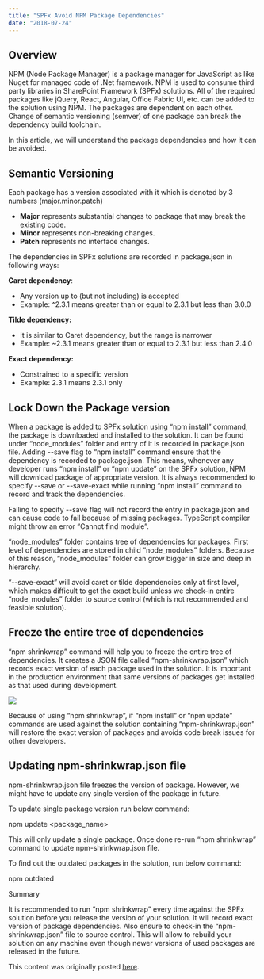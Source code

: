 ```yaml
---
title: "SPFx Avoid NPM Package Dependencies"
date: "2018-07-24"
---
```


## Overview

NPM (Node Package Manager) is a package manager for JavaScript as like Nuget for managed code of .Net framework. NPM is used to consume third party libraries in SharePoint Framework (SPFx) solutions. All of the required packages like jQuery, React, Angular, Office Fabric UI, etc. can be added to the solution using NPM. The packages are dependent on each other. Change of semantic versioning (semver) of one package can break the dependency build toolchain.

In this article, we will understand the package dependencies and how it can be avoided.

## Semantic Versioning

Each package has a version associated with it which is denoted by 3 numbers (major.minor.patch)

- **Major** represents substantial changes to package that may break the existing code.
- **Minor** represents non-breaking changes.
- **Patch** represents no interface changes.

The dependencies in SPFx solutions are recorded in package.json in following ways:

**Caret dependency**:

- Any version up to (but not including) is accepted
- Example: ^2.3.1 means greater than or equal to 2.3.1 but less than 3.0.0

**Tilde dependency:**

- It is similar to Caret dependency, but the range is narrower
- Example: ~2.3.1 means greater than or equal to 2.3.1 but less than 2.4.0

**Exact dependency:**

- Constrained to a specific version
- Example: 2.3.1 means 2.3.1 only

## Lock Down the Package version

When a package is added to SPFx solution using “npm install” command, the package is downloaded and installed to the solution. It can be found under “node\_modules” folder and entry of it is recorded in package.json file. Adding --save flag to “npm install” command ensure that the dependency is recorded to package.json. This means, whenever any developer runs “npm install” or “npm update” on the SPFx solution, NPM will download package of appropriate version. It is always recommended to specify --save or --save-exact while running “npm install” command to record and track the dependencies.

Failing to specify --save flag will not record the entry in package.json and can cause code to fail because of missing packages. TypeScript compiler might throw an error “Cannot find module”.

“node\_modules” folder contains tree of dependencies for packages. First level of dependencies are stored in child “node\_modules” folders. Because of this reason, “node\_modules” folder can grow bigger in size and deep in hierarchy.

“--save-exact” will avoid caret or tilde dependencies only at first level, which makes difficult to get the exact build unless we check-in entire “node\_modules” folder to source control (which is not recommended and feasible solution).

## Freeze the entire tree of dependencies

“npm shrinkwrap” command will help you to freeze the entire tree of dependencies. It creates a JSON file called “npm-shrinkwrap.json” which records exact version of each package used in the solution. It is important in the production environment that same versions of packages get installed as that used during development.

![](https://nanddeepnachanblogs.com/wp-content/uploads/2020/03/word-image-52.png)

Because of using “npm shrinkwrap”, if “npm install” or “npm update” commands are used against the solution containing “npm-shrinkwrap.json” will restore the exact version of packages and avoids code break issues for other developers.

## Updating npm-shrinkwrap.json file

npm-shrinkwrap.json file freezes the version of package. However, we might have to update any single version of the package in future.

To update single package version run below command:

npm update <package\_name>

This will only update a single package. Once done re-run “npm shrinkwrap” command to update npm-shrinkwrap.json file.

To find out the outdated packages in the solution, run below command:

npm outdated

Summary

It is recommended to run “npm shrinkwrap” every time against the SPFx solution before you release the version of your solution. It will record exact version of package dependencies. Also ensure to check-in the “npm-shrinkwrap.json” file to source control. This will allow to rebuild your solution on any machine even though newer versions of used packages are released in the future.

This content was originally posted [here](https://www.c-sharpcorner.com/article/sharepoint-framework-avoid-npm-package-dependencies/).
